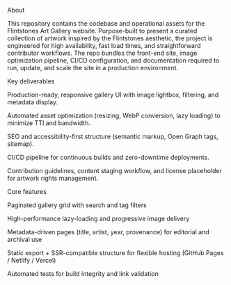About

This repository contains the codebase and operational assets for the Flintstones Art Gallery website. Purpose-built to present a curated collection of artwork inspired by the Flintstones aesthetic, the project is engineered for high availability, fast load times, and straightforward contributor workflows. The repo bundles the front-end site, image optimization pipeline, CI/CD configuration, and documentation required to run, update, and scale the site in a production environment.

Key deliverables

Production-ready, responsive gallery UI with image lightbox, filtering, and metadata display.

Automated asset optimization (resizing, WebP conversion, lazy loading) to minimize TTI and bandwidth.

SEO and accessibility-first structure (semantic markup, Open Graph tags, sitemap).

CI/CD pipeline for continuous builds and zero-downtime deployments.

Contribution guidelines, content staging workflow, and license placeholder for artwork rights management.

Core features

Paginated gallery grid with search and tag filters

High-performance lazy-loading and progressive image delivery

Metadata-driven pages (title, artist, year, provenance) for editorial and archival use

Static export + SSR-compatible structure for flexible hosting (GitHub Pages / Netlify / Vercel)

Automated tests for build integrity and link validation
